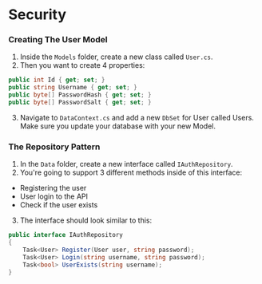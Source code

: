 # Security

### Creating The User Model
1. Inside the `Models` folder, create a new class called `User.cs`.
2. Then you want to create 4 properties: 
```C#
public int Id { get; set; }
public string Username { get; set; }
public byte[] PasswordHash { get; set; }
public byte[] PasswordSalt { get; set; }
```
3. Navigate to `DataContext.cs` and add a new `DbSet` for User called Users. Make sure you update your database with your new Model.

### The Repository Pattern
1. In the `Data` folder, create a new interface called `IAuthRepository`.
2. You're going to support 3 different methods inside of this interface:
  - Registering the user
  - User login to the API
  - Check if the user exists
3. The interface should look similar to this:
```C#
public interface IAuthRepository
{
    Task<User> Register(User user, string password);
    Task<User> Login(string username, string password);
    Task<bool> UserExists(string username);
}
```
